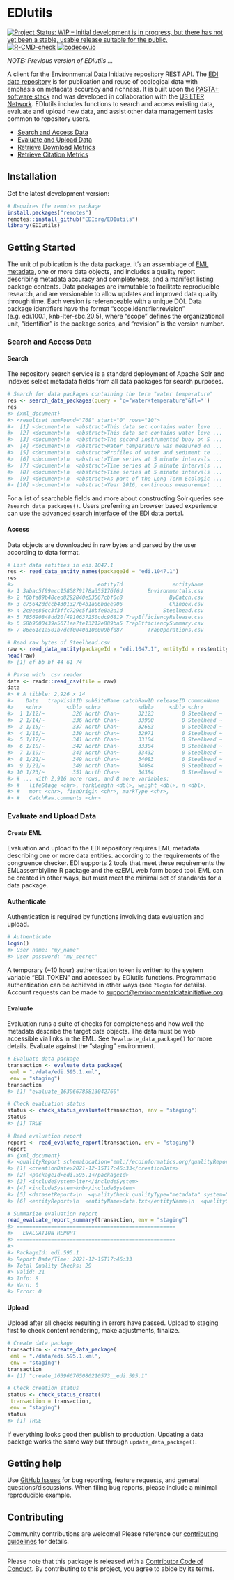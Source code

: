 
<!-- README.md is generated from README.Rmd. Please edit that file -->

# EDIutils

<!-- badges: start -->

[![Project Status: WIP – Initial development is in progress, but there
has not yet been a stable, usable release suitable for the
public.](https://www.repostatus.org/badges/latest/wip.svg)](https://www.repostatus.org/#wip)
[![R-CMD-check](https://github.com/EDIorg/EDIutils/workflows/R-CMD-check/badge.svg)](https://github.com/EDIorg/EDIutils/actions)
[![codecov.io](https://codecov.io/gh/EDIorg/EDIutils/branch/master/graph/badge.svg)](https://codecov.io/github/EDIorg/EDIutils?branch=master)
<!-- badges: end -->

*NOTE: Previous version of EDIutils …*

A client for the Environmental Data Initiative repository REST API. The
[EDI data repository](https://portal.edirepository.org/nis/home.jsp) is
for publication and reuse of ecological data with emphasis on metadata
accuracy and richness. It is built upon the [PASTA+ software
stack](https://pastaplus-core.readthedocs.io/en/latest/index.html#) and
was developed in collaboration with the [US LTER
Network](https://lternet.edu/). EDIutils includes functions to search
and access existing data, evaluate and upload new data, and assist other
data management tasks common to repository users.

-   [Search and Access Data]()
-   [Evaluate and Upload Data]()
-   [Retrieve Download Metrics]()
-   [Retrieve Citation Metrics]()

## Installation

Get the latest development version:

``` r
# Requires the remotes package
install.packages("remotes")
remotes::install_github("EDIorg/EDIutils")
library(EDIutils)
```

## Getting Started

The unit of publication is the data package. It’s an assemblage of [EML
metadata](https://eml.ecoinformatics.org/), one or more data objects,
and includes a quality report describing metadata accuracy and
completeness, and a manifest listing package contents. Data packages are
immutable to facilitate reproducible research, and are versionable to
allow updates and improved data quality through time. Each version is
referenceable with a unique DOI. Data package identifiers have the
format “scope.identifier.revision” (e.g. edi.100.1, knb-lter-sbc.20.5),
where “scope” defines the organizational unit, “identifier” is the
package series, and “revision” is the version number.

### Search and Access Data

#### Search

The repository search service is a standard deployment of Apache Solr
and indexes select metadata fields from all data packages for search
purposes.

``` r
# Search for data packages containing the term "water temperature"
res <- search_data_packages(query = 'q="water+temperature"&fl=*')
res
#> {xml_document}
#> <resultset numFound="768" start="0" rows="10">
#>  [1] <document>\n  <abstract>This data set contains water leve ...
#>  [2] <document>\n  <abstract>This data set contains water leve ...
#>  [3] <document>\n  <abstract>The second instrumented buoy on S ...
#>  [4] <document>\n  <abstract>Water temperature was measured on ...
#>  [5] <document>\n  <abstract>Profiles of water and sediment te ...
#>  [6] <document>\n  <abstract>Time series at 5 minute intervals ...
#>  [7] <document>\n  <abstract>Time series at 5 minute intervals ...
#>  [8] <document>\n  <abstract>Time series at 5 minute intervals ...
#>  [9] <document>\n  <abstract>As part of the Long Term Ecologic ...
#> [10] <document>\n  <abstract>Year 2016, continuous measurement ...
```

For a list of searchable fields and more about constructing Solr queries
see `?search_data_packages()`. Users preferring an browser based
experience can use the [advanced search
interface](https://portal.edirepository.org/nis/advancedSearch.jsp) of
the EDI data portal.

#### Access

Data objects are downloaded in raw bytes and parsed by the user
according to data format.

``` r
# List data entities in edi.1047.1
res <- read_data_entity_names(packageId = "edi.1047.1")
res
#>                           entityId                entityName
#> 1 3abac5f99ecc1585879178a355176f6d        Environmentals.csv
#> 2 f6bfa89b48ced8292840e53567cbf0c8               ByCatch.csv
#> 3 c75642ddccb4301327b4b1a86bdee906               Chinook.csv
#> 4 2c9ee86cc3f3ffc729c5f18bfe0a2a1d             Steelhead.csv
#> 5 785690848dd20f4910637250cdc96819 TrapEfficiencyRelease.csv
#> 6 58b9000439a5671ea7fe13212e889ba5 TrapEfficiencySummary.csv
#> 7 86e61c1a501b7dcf0040d10e009bfd87        TrapOperations.csv

# Read raw bytes of Steelhead.csv
raw <- read_data_entity(packageId = "edi.1047.1", entityId = res$entityId[4])
head(raw)
#> [1] ef bb bf 44 61 74

# Parse with .csv reader
data <- readr::read_csv(file = raw)
data
#> # A tibble: 2,926 x 14
#>    Date   trapVisitID subSiteName catchRawID releaseID commonName 
#>    <chr>        <dbl> <chr>            <dbl>     <dbl> <chr>      
#>  1 1/12/~         326 North Chan~      32123         0 Steelhead ~
#>  2 1/14/~         336 North Chan~      33980         0 Steelhead ~
#>  3 1/15/~         337 North Chan~      32683         0 Steelhead ~
#>  4 1/16/~         339 North Chan~      32971         0 Steelhead ~
#>  5 1/17/~         341 North Chan~      33104         0 Steelhead ~
#>  6 1/18/~         342 North Chan~      33304         0 Steelhead ~
#>  7 1/19/~         343 North Chan~      33432         0 Steelhead ~
#>  8 1/21/~         349 North Chan~      34083         0 Steelhead ~
#>  9 1/21/~         349 North Chan~      34084         0 Steelhead ~
#> 10 1/23/~         351 North Chan~      34384         0 Steelhead ~
#> # ... with 2,916 more rows, and 8 more variables:
#> #   lifeStage <chr>, forkLength <dbl>, weight <dbl>, n <dbl>,
#> #   mort <chr>, fishOrigin <chr>, markType <chr>,
#> #   CatchRaw.comments <chr>
```

### Evaluate and Upload Data

#### Create EML

Evaluation and upload to the EDI repository requires EML metadata
describing one or more data entities. according to the requirements of
the congruence checker. EDI supports 2 tools that meet these
requirements the EMLassemblyline R package and the ezEML web form based
tool. EML can be created in other ways, but must meet the minimal set of
standards for a data package.

#### Authenticate

Authentication is required by functions involving data evaluation and
upload.

``` r
# Authenticate
login()
#> User name: "my_name"
#> User password: "my_secret"
```

A temporary (\~10 hour) authentication token is written to the system
variable “EDI\_TOKEN” and accessed by EDIutils functions. Programmatic
authentication can be achieved in other ways (see `?login` for details).
Account requests can be made to
<support@environmentaldatainitiative.org>.

#### Evaluate

Evaluation runs a suite of checks for completeness and how well the
metadata describe the target data objects. The data must be web
accessible via links in the EML. See `?evaluate_data_package()` for more
details. Evaluate against the “staging” environment.

``` r
# Evaluate data package
transaction <- evaluate_data_package(
 eml = "./data/edi.595.1.xml", 
 env = "staging")
transaction
#> [1] "evaluate_163966785813042760"

# Check evaluation status
status <- check_status_evaluate(transaction, env = "staging")
status
#> [1] TRUE

# Read evaluation report
report <- read_evaluate_report(transaction, env = "staging")
report
#> {xml_document}
#> <qualityReport schemaLocation="eml://ecoinformatics.org/qualityReport ...
#> [1] <creationDate>2021-12-15T17:46:33</creationDate>
#> [2] <packageId>edi.595.1</packageId>
#> [3] <includeSystem>lter</includeSystem>
#> [4] <includeSystem>knb</includeSystem>
#> [5] <datasetReport>\n  <qualityCheck qualityType="metadata" system=" ...
#> [6] <entityReport>\n  <entityName>data.txt</entityName>\n  <qualityC ...

# Summarize evaluation report
read_evaluate_report_summary(transaction, env = "staging")
#> ===================================================
#>   EVALUATION REPORT
#> ===================================================
#>   
#> PackageId: edi.595.1
#> Report Date/Time: 2021-12-15T17:46:33
#> Total Quality Checks: 29
#> Valid: 21
#> Info: 8
#> Warn: 0
#> Error: 0
```

#### Upload

Upload after all checks resulting in errors have passed. Upload to
staging first to check content rendering, make adjustments, finalize.

``` r
# Create data package
transaction <- create_data_package(
 eml = "./data/edi.595.1.xml", 
 env = "staging")
transaction
#> [1] "create_163966765080210573__edi.595.1"

# Check creation status
status <- check_status_create(
 transaction = transaction, 
 env = "staging")
status
#> [1] TRUE
```

If everything looks good then publish to production. Updating a data
package works the same way but through `update_data_package()`.

## Getting help

Use [GitHub Issues](https://github.com/EDIorg/EDIutils/issues) for bug
reporting, feature requests, and general questions/discussions. When
filing bug reports, please include a minimal reproducible example.

## Contributing

Community contributions are welcome! Please reference our [contributing
guidelines](https://github.com/EDIorg/EDIutils/blob/master/CONTRIBUTING.md)
for details.

------------------------------------------------------------------------

Please note that this package is released with a [Contributor Code of
Conduct](https://ropensci.org/code-of-conduct/). By contributing to this
project, you agree to abide by its terms.
